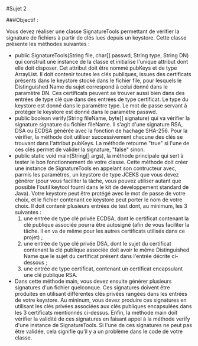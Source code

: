 #Sujet 2

###Objectif :

Vous devez réaliser une classe SignatureTools permettant de vérifier la signature de fichiers à partir de clés lues depuis un keystore.
Cette classe présente les méthodes suivantes :
* public SignatureTools(String file, char[] passwd, String type, String DN) qui construit une instance de la classe et initialise l'unique attribut dont elle doit disposer. Cet attribut doit être nommé pubKeys et de type ArrayList<PublicKey>. Il doit contenir toutes les clés publiques, issues des certificats présents dans le keystore stocké dans le fichier file, pour lesquels le Distinguished Name du sujet correspond à celui donné dans le paramètre DN. Ces certificats peuvent se trouver aussi bien dans des entrées de type clé que dans des entrées de type certificat. Le type du keystore est donné dans le paramètre type. Le mot de passe servant à protéger le keystore est donné dans le paramètre passwd.
* public boolean verify(String fileName, byte[] signature) qui va vérifier la signature signature du fichier fileName. Il s'agit d'une signature RSA, DSA ou ECDSA générée avec la fonction de hachage SHA-256. Pour la vérifier, la méthode doit utiliser successivement chacune des clés se trouvant dans l'attribut pubKeys. La méthode retourne "true" si l'une de ces clés permet de valider la signature, "false" sinon.
* public static void main(String[] args), la méthode principale qui sert à tester le bon fonctionnement de votre classe. Cette méthode doit créer une instance de SignatureTools en appelant son contructeur avec, parmis les paramètres, un keystore de type JCEKS que vous devez générer (pour vous faciliter la tâche, vous pouvez utiliser autant que possible l'outil keytool fourni dans le kit de développement standard de Java). Votre keystore peut être protégé avec le mot de passe de votre choix, et le fichier contenant ce keystore peut porter le nom de votre choix. Il doit contenir plusieurs entrées de test dont, au minimum, les 3 suivantes :
   1. une entrée de type clé privée ECDSA, dont le certificat contenant la clé publique associée pourra être autosigné (afin de vous faciliter la tâche. Il en va de même pour les autres certificats utilisés dans ce projet) ;
   2. une entrée de type clé privée DSA, dont le sujet du certificat contenant la clé publique associée doit avoir le même Distinguished Name que le sujet du certificat présent dans l'entrée décrite ci-dessous ;
   3. une entrée de type certificat, contenant un certificat encapsulant une clé publique RSA.
* Dans cette méthode main, vous devez ensuite générer plusieurs signatures d'un fichier quelconque. Ces signatures doivent être produites en utilisant différentes clés privées rangées dans les entrées de votre keystore. Au mininum, vous devez produire ces signatures en utilisant les clés privées associées aux clés publiques encapsulées dans les 3 certificats mentionnés ci-dessus. Enfin, la méthode main doit vérifier la validité de ces signatures en faisant appel à la méthode verify d'une instance de SignatureTools. Si l'une de ces signatures ne peut pas être validée, cela signifie qu'il y a un problème dans le code de votre classe.